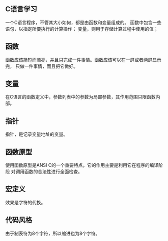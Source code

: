 ## C语言学习
一个C语言程序，不管其大小如何，都是由函数和变量组成的。
函数中包含一些语句，以指定所要执行的计算操作；
变量，则用于存储计算过程中使用的值；

## 函数
函数应该简短而漂亮，并且只完成一件事情。函数应该可以在一屏或者两屏显示完，
只做一件事情，而且把它做好。

## 变量
在C语言的函数定义中，参数列表中的参数为局部参数，其作用范围只限函数内部。

## 指针
指针，是记录变量地址的变量。

## 函数原型
使用函数原型是ANSI C的一个重要特点。它的作用主要是利用它在程序的编译阶段
对调用函数的合法性进行全面检查。

## 宏定义
效果是字符的代换。

## 代码风格
由于制表符为8个字符，所以缩进也为8个字符。